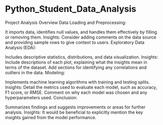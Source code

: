 # Python_Student_Data_Analysis

Project Analysis Overview
Data Loading and Preprocessing:

It imports data, identifies null values, and handles them effectively by filling or removing them.
Insights:
Consider adding comments on the data source and providing sample rows to give context to users.
Exploratory Data Analysis (EDA):

Includes descriptive statistics, distributions, and data visualization.
Insights:
Include descriptions of each plot, explaining what the insights mean in terms of the dataset.
Add sections for identifying any correlations and outliers in the data.
Modeling:

Implements machine learning algorithms with training and testing splits.
Insights:
Detail the metrics used to evaluate each model, such as accuracy, F1 score, or RMSE.
Comment on why each model was chosen and any hyperparameters used.
Conclusion:

Summarizes findings and suggests improvements or areas for further analysis.
Insights:
It would be beneficial to explicitly mention the key insights gained from the model performance.
